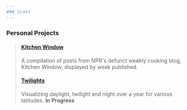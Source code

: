 ```yaml
---
### Scott
---
```

### Personal Projects
> #### [Kitchen Window](/kitchen-window)
> A compilation of posts from NPR's defunct weekly cooking blog, Kitchen Window, displayed by week published.
> #### [Twilights](/twilights)
> Visualizing daylight, twilight and night over a year for various latitudes. **In Progress**